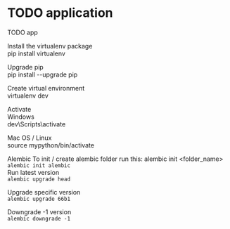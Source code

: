 # TODO application
TODO app 

Install the virtualenv package  
pip install virtualenv

Upgrade pip  
pip install --upgrade pip 

Create virtual environment  
virtualenv dev

Activate  
Windows  
dev\Scripts\activate  

Mac OS / Linux  
source mypython/bin/activate  

Alembic 
To init / create alembic folder run this:
alembic init <folder_name>  
`` alembic init alembic
``  
Run latest version  
``alembic upgrade head``  

Upgrade specific version  
``alembic upgrade 66b1 ``   

Downgrade -1 version  
``alembic downgrade -1 ``  



